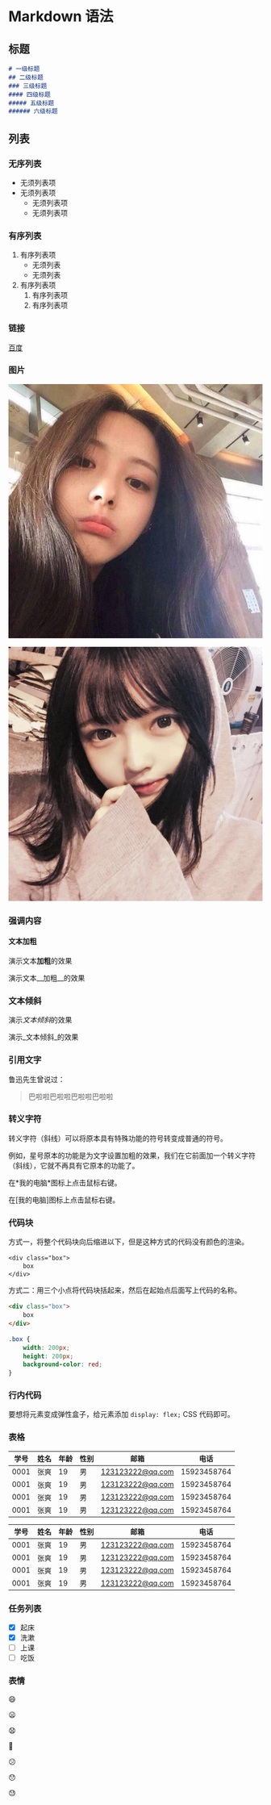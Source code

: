 # Markdown 语法

## 标题

```markdown
# 一级标题
## 二级标题
### 三级标题
#### 四级标题
##### 五级标题
###### 六级标题
```

## 列表

### 无序列表

* 无须列表项
* 无须列表项
    * 无须列表项
    * 无须列表项

### 有序列表

1. 有序列表项
    * 无须列表
    * 无须列表
2. 有序列表项
    1. 有序列表项
    2. 有序列表项

### 链接

[百度](https://www.baidu.com)

### 图片

![某某某](images/avatar1.jpeg)

![某某某](images/avatar2.jpeg)

### 强调内容

#### 文本加粗

演示文本**加粗**的效果

演示文本__加粗__的效果

### 文本倾斜

演示*文本倾斜*的效果

演示_文本倾斜_的效果

### 引用文字

鲁迅先生曾说过：

> 巴啦啦巴啦啦巴啦啦巴啦啦

### 转义字符

转义字符（斜线）可以将原本具有特殊功能的符号转变成普通的符号。

例如，星号原本的功能是为文字设置加粗的效果，我们在它前面加一个转义字符（斜线），它就不再具有它原本的功能了。

在\*我的电脑\*图标上点击鼠标右键。

在\[我的电脑\]图标上点击鼠标右键。

### 代码块

方式一，将整个代码块向后缩进以下，但是这种方式的代码没有颜色的渲染。

    <div class="box">
        box
    </div>

方式二：用三个小点将代码块括起来，然后在起始点后面写上代码的名称。

```html
<div class="box">
    box
</div>
```

```css
.box {
    width: 200px;
    height: 200px;
    background-color: red;
}
```

### 行内代码

要想将元素变成弹性盒子，给元素添加 `display: flex;` CSS 代码即可。

### 表格

学号 | 姓名 | 年龄 | 性别 | 邮箱 | 电话
-----|-----|------|------|--------|-------
0001 |张爽  | 19   | 男  | 123123222@qq.com | 15923458764 
0001 |张爽  | 19   | 男  | 123123222@qq.com | 15923458764 
0001 |张爽  | 19   | 男  | 123123222@qq.com | 15923458764 
0001 |张爽  | 19   | 男  | 123123222@qq.com | 15923458764 


|学号 | 姓名 | 年龄 | 性别 | 邮箱 | 电话|
|-----|-----|------|------|--------|-------|
|0001 |张爽  | 19   | 男  | 123123222@qq.com | 15923458764|
|0001 |张爽  | 19   | 男  | 123123222@qq.com | 15923458764|
|0001 |张爽  | 19   | 男  | 123123222@qq.com | 15923458764|
|0001 |张爽  | 19   | 男  | 123123222@qq.com | 15923458764|

### 任务列表

- [x] 起床
- [x] 洗漱
- [ ] 上课
- [ ] 吃饭

### 表情

:smile:

:frowning:

:anguished:

:grimacing:

:confused:

:hushed:

:sweat:

